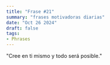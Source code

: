 ```yaml
---
title: "Frase #21"
summary: "frases motivadoras diarias"
date: "Oct 26 2024"
draft: false
tags:
- Phrases
---
```


"Cree en ti mismo y todo será posible."
